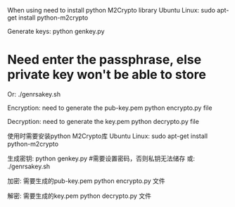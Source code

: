 When using need to install python M2Crypto library
Ubuntu Linux:
	sudo apt-get install python-m2crypto

Generate keys:
	python genkey.py
# Need enter the passphrase, else private key won't be able to store

Or:
	./genrsakey.sh

Encryption: need to generate the pub-key.pem
	python encrypto.py file

Decryption: need to generate the key.pem
	python decrypto.py file



使用时需要安装python M2Crypto库
Ubuntu Linux:
	sudo apt-get install python-m2crypto

生成密钥:
	python genkey.py
#需要设置密码，否则私钥无法储存
或:
	./genrsakey.sh

加密:	需要生成的pub-key.pem
	python encrypto.py 文件

解密:	需要生成的key.pem
	python decrypto.py 文件
